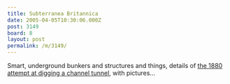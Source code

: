 ```yaml
---
title: Subterranea Britannica
date: 2005-04-05T10:30:06.000Z
post: 3149
board: 8
layout: post
permalink: /m/3149/
---
```

Smart, underground bunkers and structures and things, details of <a href="http://www.subbrit.org.uk/sb-sites/sites/c/channel_tunnel_1880_attempt/index1.shtml">the 1880 attempt at digging a channel tunnel</a>, with pictures...
